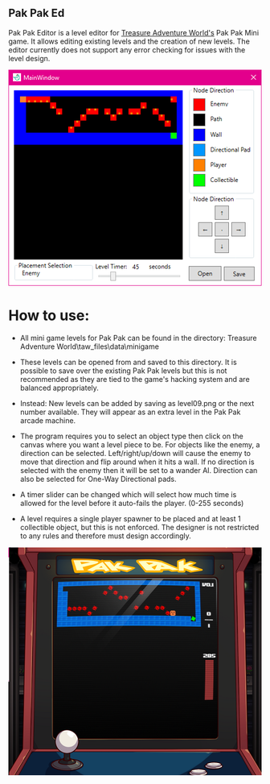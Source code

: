 ## Pak Pak Ed

Pak Pak Editor is a level editor for [Treasure Adventure World's](http://treasureadventureworld.com/) Pak Pak Mini game. It allows editing existing levels and the creation of new levels. The editor currently does not support any error checking for issues with the level design.

![ ](https://github.com/Daniel-McCarthy/PakPakEd/blob/master/Images/Preview-01.png)
  
# How to use:
- All mini game levels for Pak Pak can be found in the directory: Treasure Adventure World\taw_files\data\minigame
- These levels can be opened from and saved to this directory. It is possible to save over the existing Pak Pak levels but this is not recommended as they are tied to the game's hacking system and are balanced appropriately. 
- Instead: New levels can be added by saving as level09.png or the next number available. They will appear as an extra level in the Pak Pak arcade machine.

- The program requires you to select an object type then click on the canvas where you want a level piece to be. For objects like the enemy, a direction can be selected. Left/right/up/down will cause the enemy to move that direction and flip around when it hits a wall. If no direction is selected with the enemy then it will be set to a wander AI. Direction can also be selected for One-Way Directional pads.
- A timer slider can be changed which will select how much time is allowed for the level before it auto-fails the player. (0-255 seconds)
- A level requires a single player spawner to be placed and at least 1 collectible object, but this is not enforced. The designer is not restricted to any rules and therefore must design accordingly.
  
![ ](https://github.com/Daniel-McCarthy/PakPakEd/blob/master/Images/Preview-02.png)
